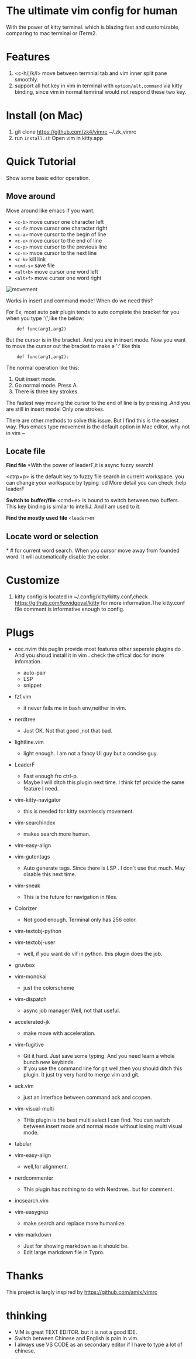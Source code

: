 # The ultimate vim config for human 
With the power of kitty terminal. which is blazing fast and customizable, comparing to mac terminal or iTerm2.

# Features
1. <c-h/j/k/l> move between termnial tab  and vim inner split pane smoothly.
2. support all hot key in vim in terminal with `option/alt,command` via kitty binding, since vim in normal temrinal would not respond these two key.


# Install  (on Mac)
1. git clone https://github.com/zk4/vimrc ~/.zk_vimrc
1. run `install.sh` Open vim in kitty.app 

# Quick Tutorial
Show some basic editor operation. 

## Move around
Move around like emacs if you want.

- `<c-b>`    move cursor one character left 
- `<c-f>`    move cursor one character right 
- `<c-a>`    move cursor to the begin of line 
- `<c-e>`    move cursor to the end of line 
- `<c-p>`    move cursor to the previous line
- `<c-n>`    mvoe cursor to the next line
- `<c-k>`    kill link 
- `<cmd-s>`  save file 
- `<alt+b>`  move cursor one word left
- `<alt+f>`  move cursor one word right


![movement](https://github.com/zk4/vimrc/blob/master/imgs/movement.gif)

Works in insert and command mode!
When do we need this?

For Ex, most auto pair plugin tends to auto complete the bracket for you when you type '(',like the below:
```
    def func(arg1,arg2)
```
But the cursor is in the bracket. And you are in insert mode.
Now you want to move the cursor out the bracket to make a ':' like this 
```
    def func(arg1,arg2):
```
The normal operation like this:
1. Quit insert mode.
2. Go normal mode. Press A.
3. There is three key strokes.

The fastest way moving the cursor to the end of line is by pressing <c-a>.And you are still in insert mode! Only one strokes. 

There are other methods to solve this issue. But I find this is the easiest way.
Plus emacs type movement is the default option in Mac editor, why not in vim ~

## Locate file
**Find file**
*With the power of leaderF,it is async fuzzy search!

<ctrp+p> is the default key to fuzzy file search in current workspace. you can change your workspace by typing :cd <where you want to locate>
More detail you can check :help leaderF

**Switch to buffer/file**
<cmd+e>  is bound to switch between two buffers.  This key binding is similar to intelliJ. And I am used to it. 

**Find the mostly used file**
`<leader>`m

## Locate word or selection
\* # for current word search. When you cursor move away from founded word. It will automatically disable the color.  



# Customize
1. kitty config is located in ~/.config/kitty/kitty.conf,check https://github.com/kovidgoyal/kitty for more information.The kitty.conf file comment is informative enough to config.

# Plugs
- coc.nvim
    this puglin provide most features other seperate plugins do . And you shoud install it in vim . check the offical doc for more infomation.
    - auto-pair
    - LSP
    - snippet 
- fzf.vim
    - it never fails me in bash env,neither in vim.
- nerdtree
    - Just OK. Not that good ,not that bad.
- lightline.vim
    - light enough. I am not a fancy UI guy but a concise guy.
- LeaderF
    - Fast enough fro ctrl-p.
    - Maybe I will ditch this plugin  next time. I think fzf provide the same feature I need.
- vim-kitty-navigator
    - this is needed for kitty seamlessly movement.
- vim-searchindex
    - makes search more human.
- vim-easy-align
- vim-gutentags
    - Auto generate tags. Since there is LSP . I don`t use that much. May disable this next time.
- vim-sneak
    - This is the future for navigation in files.
- Colorizer
    - Not good enough. Terminal only has 256 color. 

- vim-textobj-python
- vim-textobj-user
    - well, if you want do vif in python. this plugin does the job. 

- gruvbox
- vim-monokai
    - just the colorscheme

- vim-dispatch
    - async job manager.Well, not that useful.
- accelerated-jk
    - make move with acceleration.
- vim-fugitive
    - Git it hard. Just save some typing. And you need learn a whole bunch new keybinds. 
    - If you use the command line for git well,then you should ditch this plugin. It just try very hard to merge vim and git.
- ack.vim
    - just an interface between command ack and ccopen. 
- vim-visual-multi
    - THis plugin is the best multi select I can find. You can switch between insert mode and normal mode without losing multi visual mode.

- tabular
- vim-easy-align
    - well,for alignment.

- nerdcommenter
    - This plugin has nothing to do with Nerdtree.. but for comment.

- incsearch.vim
- vim-easygrep
    - make search and replace more humanlize.
- vim-markdown
    - Just for showing markdown as it should be.
    - Edit large markdown file in Typro.


# Thanks
This project is largly inspired by  https://github.com/amix/vimrc


# thinking
- VIM is great TEXT EDITOR. but it is not a good IDE.
- Switch between Chinese and English is pain in vim. 
- I always use VS CODE as an secondary editor if I have to type a lot of chinese.
